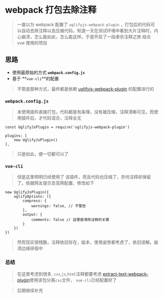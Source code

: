# webpack 打包去除注释

> 一直以为 webpack 配置了 `uglifyjs-webpack-plugin` ，打包后的代码可以自动去除注释以及压缩代码，知道一天在测试环境中看到大片注释时，内心崩溃，怎么能如此，怎么能这样。于是开启了一段虐杀注释之旅
> 结合 vue 使用的项目

## 思路

- 使用最原始的方式 **`webpack.config.js`**
- 基于 **`vue-cli`**的配置

> 不管是那种方式，最终都是依赖 [uglifyjs-webpack-plugin](https://webpack.docschina.org/plugins/uglifyjs-webpack-plugin/#src/components/Sidebar/Sidebar.jsx) 的配置进行的

### `webpack.config.js`

> 未使用插件直接打包，代码都是有条理，没有被压缩，注释清晰可见，而使用插件后，才代码混合，注释全无

```
const UglifyJsPlugin = require('uglifyjs-webpack-plugin')

plugins: [
    new UglifyJsPlugin()
],
```

> 只是如此，便一切都可以了

### `vue-cli`

> 但是这里明明已经使用了 该插件，而且代码也压缩了，奈何注释却保留了。依据网友提示及官网配置，修改如下

```
new UglifyJsPlugin({
    uglifyOptions: ({
        compress: {
            warnings: false, // 不警告
        },
        output: {
            comments: false // 这便是清除注释的关键
        }
    })
})
```

> 然而现实很残酷，注释依旧存在，版本，使用姿势都考虑了，依旧误解。崩溃边缘徘徊中

### 总结

> 在这里考虑到很多, `css`,`js`,`html`注释都要考虑
> [extract-text-webpack-plugin](https://github.com/webpack-contrib/extract-text-webpack-plugin)使用该包分离`css`文件， `vue-cli`已经配置好了

> 后期继续补充
